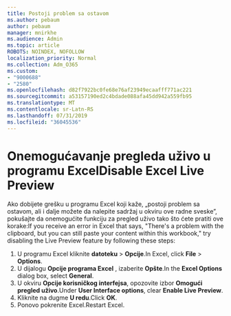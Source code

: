 ```yaml
---
title: Postoji problem sa ostavom
ms.author: pebaum
author: pebaum
manager: mnirkhe
ms.audience: Admin
ms.topic: article
ROBOTS: NOINDEX, NOFOLLOW
localization_priority: Normal
ms.collection: Adm_O365
ms.custom:
- "9000688"
- "2580"
ms.openlocfilehash: d82f7922bc0fe68e76af23949ecaafff771ac221
ms.sourcegitcommit: a53157190ed2c4bdade088afa45dd942a559fb95
ms.translationtype: MT
ms.contentlocale: sr-Latn-RS
ms.lasthandoff: 07/31/2019
ms.locfileid: "36045536"
---
```

# <a name="disable-excel-live-preview"></a><span data-ttu-id="0b83e-102">Onemogućavanje pregleda uživo u programu Excel</span><span class="sxs-lookup"><span data-stu-id="0b83e-102">Disable Excel Live Preview</span></span>

<span data-ttu-id="0b83e-103">Ako dobijete grešku u programu Excel koji kaže, „postoji problem sa ostavom, ali i dalje možete da nalepite sadržaj u okviru ove radne sveske”, pokušajte da onemogućite funkciju za pregled uživo tako što ćete pratiti ove korake:</span><span class="sxs-lookup"><span data-stu-id="0b83e-103">If you receive an error in Excel that says, "There's a problem with the clipboard, but you can still paste your content within this workbook," try disabling the Live Preview feature by following these steps:</span></span>

1. <span data-ttu-id="0b83e-104">U programu Excel kliknite **datoteku** > **Opcije**.</span><span class="sxs-lookup"><span data-stu-id="0b83e-104">In Excel, click **File** > **Options**.</span></span>
3. <span data-ttu-id="0b83e-105">U dijalogu **Opcije programa Excel** , izaberite **Opšte**.</span><span class="sxs-lookup"><span data-stu-id="0b83e-105">In the **Excel Options** dialog box, select **General**.</span></span>
4. <span data-ttu-id="0b83e-106">U okviru **Opcije korisničkog interfejsa**, opozovite izbor **Omogući pregled uživo**.</span><span class="sxs-lookup"><span data-stu-id="0b83e-106">Under **User Interface options**, clear **Enable Live Preview**.</span></span>
5. <span data-ttu-id="0b83e-107">Kliknite na dugme **U redu**.</span><span class="sxs-lookup"><span data-stu-id="0b83e-107">Click **OK**.</span></span>
6. <span data-ttu-id="0b83e-108">Ponovo pokrenite Excel.</span><span class="sxs-lookup"><span data-stu-id="0b83e-108">Restart Excel.</span></span>